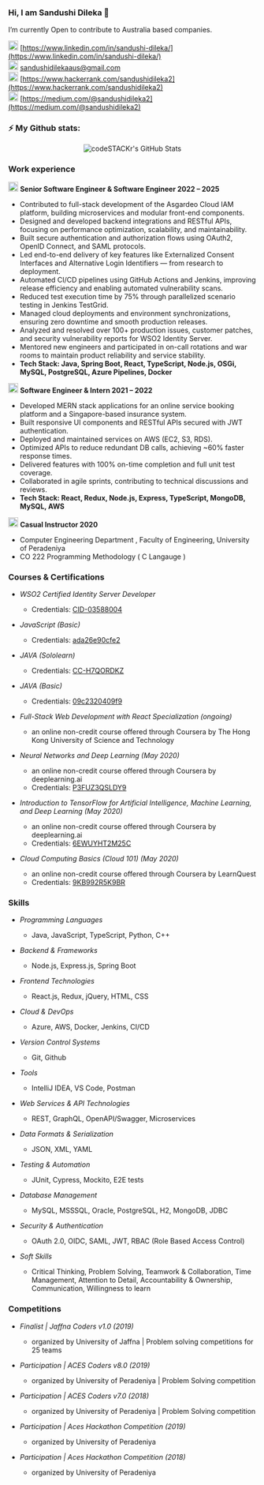 ### Hi, I am Sandushi Dileka 👋

<!--
**sandushi/sandushi** is a ✨ _special_ ✨ repository because its `README.md` (this file) appears on your GitHub profile.

Here are some ideas to get you started:

- 🔭 I’m currently working on ...
- 🌱 I’m currently learning ...
- 👯 I’m looking to collaborate on ...
- 🤔 I’m looking for help with ...
- 💬 Ask me about ...
- 📫 How to reach me: ...
- 😄 Pronouns: ...
- ⚡ Fun fact: ...
-->


 I’m currently  Open to contribute to Australia based companies.

 <img src="https://cdn4.iconfinder.com/data/icons/social-media-icons-the-circle-set/48/linkedin_circle-512.png" width="20" height="20" />  [https://www.linkedin.com/in/sandushi-dileka/](https://www.linkedin.com/in/sandushi-dileka/) <br />
 <img src="https://play-lh.googleusercontent.com/-gBEH8jVhT9palMzQHOdXtA8OSu5AdbyaQ4ldEsCpzW-g_tpxH805_mJZZBZ3-T2Tm4O" width="20" height="20" />  [sandushidilekaaus@gmail.com](sandushidilekaaus@gmail.com) <br />
 <img src="https://cdn4.iconfinder.com/data/icons/logos-and-brands/512/160_Hackerrank_logo_logos-512.png" width="20" height="20" />  [https://www.hackerrank.com/sandushidileka2](https://www.hackerrank.com/sandushidileka2) <br />
 <img src="https://cdn4.iconfinder.com/data/icons/logos-and-brands/512/211_Medium_logo_logos-512.png" width="20" height="20" />  [https://medium.com/@sandushidileka2](https://medium.com/@sandushidileka2) <br />
 


 ### ⚡ My Github stats:
<p align="center">
  <img align="middle" alt="codeSTACKr's GitHub Stats" src="https://github-readme-stats.vercel.app/api?username=sandushi&show_icons=true&theme=gruvbox" />
</p>

 ### Work experience 

 <img src="https://images.saasworthy.com/wsoapimanager_2877_logo_1719221552_cgb70.png" width="20" height="20" />  __Senior Software Engineer & Software Engineer 2022 – 2025__  
* Contributed to full-stack development of the Asgardeo Cloud IAM platform, building microservices and modular front-end components.
* Designed and developed backend integrations and RESTful APIs, focusing on performance optimization, scalability, and maintainability.
* Built secure authentication and authorization flows using OAuth2, OpenID Connect, and SAML protocols.
* Led end-to-end delivery of key features like Externalized Consent Interfaces and Alternative Login Identifiers — from research to deployment.
* Automated CI/CD pipelines using GitHub Actions and Jenkins, improving release efficiency and enabling automated vulnerability scans.
* Reduced test execution time by 75% through parallelized scenario testing in Jenkins TestGrid.
* Managed cloud deployments and environment synchronizations, ensuring zero downtime and smooth production releases.
* Analyzed and resolved over 100+ production issues, customer patches, and security vulnerability reports for WSO2 Identity Server.
* Mentored new engineers and participated in on-call rotations and war rooms to maintain product reliability and service stability.
* __Tech Stack: Java, Spring Boot, React, TypeScript, Node.js, OSGi, MySQL, PostgreSQL, Azure Pipelines, Docker__

<img src="https://media.licdn.com/dms/image/v2/C560BAQGj27tdULfejQ/company-logo_200_200/company-logo_200_200/0/1630669343520/rhinopartners_logo?e=2147483647&v=beta&t=gdGcUMbvn8J5TKWprqjWb_X8AXS6GIenhrattnnLLGc" width="20" height="20" />  __Software Engineer & Intern 2021 – 2022__  
* Developed MERN stack applications for an online service booking platform and a Singapore-based insurance system.
* Built responsive UI components and RESTful APIs secured with JWT authentication.
* Deployed and maintained services on AWS (EC2, S3, RDS).
* Optimized APIs to reduce redundant DB calls, achieving ~60% faster response times.
* Delivered features with 100% on-time completion and full unit test coverage.
* Collaborated in agile sprints, contributing to technical discussions and reviews.
* __Tech Stack: React, Redux, Node.js, Express, TypeScript, MongoDB, MySQL, AWS__


 <img src="https://www.emojimeaning.com/img/img-apple-160/1f469-200d-1f3eb.png" width="20" height="20" />   __Casual Instructor 2020__
 * Computer Engineering Department , Faculty of Engineering, University of Peradeniya
 * CO 222 Programming Methodology ( C Langauge )
 
 ### Courses & Certifications

 * _WSO2 Certified Identity Server Developer_
    * Credentials: [CID-03588004](https://certification.wso2.com/certificate/CID-03588004)

 * _JavaScript (Basic)_
    * Credentials: [ada26e90cfe2](https://www.hackerrank.com/certificates/ada26e90cfe2)
   
 * _JAVA (Sololearn)_
    * Credentials: [CC-H7QORDKZ](https://www.sololearn.com/en/certificates/CC-H7QORDKZ)

 * _JAVA (Basic)_
    * Credentials: [09c2320409f9](https://www.hackerrank.com/certificates/09c2320409f9)
 
 * _Full-Stack Web Development with React Specialization (ongoing)_
    * an online non-credit course offered through Coursera by The Hong Kong University of Science and Technology
    
 * _Neural Networks and Deep Learning (May 2020)_
    * an online non-credit course offered through Coursera by deeplearning.ai 
    * Credentials: [P3FUZ3QSLDY9](https://www.coursera.org/account/accomplishments/verify/P3FUZ3QSLDY9)
    
 * _Introduction to TensorFlow for Artificial Intelligence, Machine Learning, and Deep Learning (May 2020)_
    * an online non-credit course offered through Coursera by deeplearning.ai 
    * Credentials: [6EWUYHT2M25C](https://www.coursera.org/account/accomplishments/verify/6EWUYHT2M25C)

 * _Cloud Computing Basics (Cloud 101) (May 2020)_
    * an online non-credit course offered through Coursera by LearnQuest
    * Credentials: [9KB992R5K9BR](https://www.coursera.org/account/accomplishments/certificate/9KB992R5K9BR)
    
 
### Skills

 * _Programming Languages_
    * Java, JavaScript, TypeScript, Python, C++
      
 * _Backend & Frameworks_
    * Node.js, Express.js, Spring Boot
    
 * _Frontend Technologies_
    * React.js, Redux, jQuery, HTML, CSS
    
 * _Cloud & DevOps_
    * Azure, AWS, Docker, Jenkins, CI/CD
    
 * _Version Control Systems_
    * Git, Github
      
 * _Tools_
    * IntelliJ IDEA, VS Code, Postman
     
 * _Web Services & API Technologies_
    * REST, GraphQL, OpenAPI/Swagger, Microservices
      
 * _Data Formats & Serialization_
    * JSON, XML, YAML
  
 * _Testing & Automation_
    * JUnit, Cypress, Mockito, E2E tests
      
 * _Database Management_
    * MySQL, MSSSQL, Oracle, PostgreSQL, H2, MongoDB, JDBC

 * _Security & Authentication_
    * OAuth 2.0, OIDC, SAML, JWT, RBAC (Role Based Access Control)
      
 * _Soft Skills_
    * Critical Thinking, Problem Solving, Teamwork & Collaboration, Time Management, Attention to Detail, Accountability & Ownership, Communication, Willingness to learn
      
### Competitions

 *  _Finalist | Jaffna Coders v1.0 (2019)_
    * organized by University of Jaffna | Problem solving competitions for 25 teams
    
 * _Participation | ACES Coders v8.0 (2019)_
    * organized by University of Peradeniya | Problem Solving competition
   
 * _Participation | ACES Coders v7.0 (2018)_
    * organized by University of Peradeniya | Problem Solving competition
    
 * _Participation | Aces Hackathon Competition (2019)_
    * organized by University of Peradeniya
    
 * _Participation | Aces Hackathon Competition (2018)_
    * organized by University of Peradeniya


    
    



 
 
 
 

